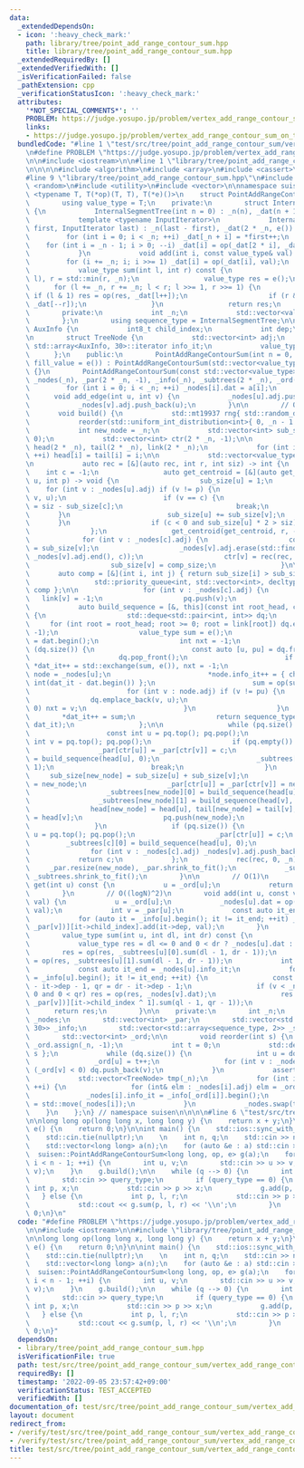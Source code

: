 ```yaml
---
data:
  _extendedDependsOn:
  - icon: ':heavy_check_mark:'
    path: library/tree/point_add_range_contour_sum.hpp
    title: library/tree/point_add_range_contour_sum.hpp
  _extendedRequiredBy: []
  _extendedVerifiedWith: []
  _isVerificationFailed: false
  _pathExtension: cpp
  _verificationStatusIcon: ':heavy_check_mark:'
  attributes:
    '*NOT_SPECIAL_COMMENTS*': ''
    PROBLEM: https://judge.yosupo.jp/problem/vertex_add_range_contour_sum_on_tree
    links:
    - https://judge.yosupo.jp/problem/vertex_add_range_contour_sum_on_tree
  bundledCode: "#line 1 \"test/src/tree/point_add_range_contour_sum/vertex_add_range_contour_sum_on_tree.test.cpp\"\
    \n#define PROBLEM \"https://judge.yosupo.jp/problem/vertex_add_range_contour_sum_on_tree\"\
    \n\n#include <iostream>\n\n#line 1 \"library/tree/point_add_range_contour_sum.hpp\"\
    \n\n\n\n#include <algorithm>\n#include <array>\n#include <cassert>\n#include <deque>\n\
    #line 9 \"library/tree/point_add_range_contour_sum.hpp\"\n#include <queue>\n#include\
    \ <random>\n#include <utility>\n#include <vector>\n\nnamespace suisen {\n    template\
    \ <typename T, T(*op)(T, T), T(*e)()>\n    struct PointAddRangeContourSum {\n\
    \        using value_type = T;\n    private:\n        struct InternalSegmentTree\
    \ {\n            InternalSegmentTree(int n = 0) : _n(n), _dat(n + 1, e()) {}\n\
    \            template <typename InputIterator>\n            InternalSegmentTree(InputIterator\
    \ first, InputIterator last) : _n(last - first), _dat(2 * _n, e()) {\n       \
    \         for (int i = 0; i < _n; ++i) _dat[_n + i] = *first++;\n            \
    \    for (int i = _n - 1; i > 0; --i) _dat[i] = op(_dat[2 * i], _dat[2 * i + 1]);\n\
    \            }\n            void add(int i, const value_type& val) {\n       \
    \         for (i += _n; i; i >>= 1) _dat[i] = op(_dat[i], val);\n            }\n\
    \            value_type sum(int l, int r) const {\n                l = std::max(0,\
    \ l), r = std::min(r, _n);\n                value_type res = e();\n          \
    \      for (l += _n, r += _n; l < r; l >>= 1, r >>= 1) {\n                   \
    \ if (l & 1) res = op(res, _dat[l++]);\n                    if (r & 1) res = op(res,\
    \ _dat[--r]);\n                }\n                return res;\n            }\n\
    \        private:\n            int _n;\n            std::vector<value_type> _dat;\n\
    \        };\n        using sequence_type = InternalSegmentTree;\n\n        struct\
    \ AuxInfo {\n            int8_t child_index;\n            int dep;\n        };\n\
    \n        struct TreeNode {\n            std::vector<int> adj;\n            typename\
    \ std::array<AuxInfo, 30>::iterator info_it;\n            value_type dat;\n  \
    \      };\n    public:\n        PointAddRangeContourSum(int n = 0, const value_type&\
    \ fill_value = e()) : PointAddRangeContourSum(std::vector<value_type>(n, fill_value))\
    \ {}\n        PointAddRangeContourSum(const std::vector<value_type>& a) : _n(a.size()),\
    \ _nodes(_n), _par(2 * _n, -1), _info(_n), _subtrees(2 * _n), _ord(_n) {\n   \
    \         for (int i = 0; i < _n; ++i) _nodes[i].dat = a[i];\n        }\n\n  \
    \      void add_edge(int u, int v) {\n            _nodes[u].adj.push_back(v);\n\
    \            _nodes[v].adj.push_back(u);\n        }\n\n        // O(NlogN)\n \
    \       void build() {\n            std::mt19937 rng{ std::random_device{}() };\n\
    \            reorder(std::uniform_int_distribution<int>{ 0, _n - 1 }(rng));\n\n\
    \            int new_node = _n;\n            std::vector<int> sub_size(2 * _n,\
    \ 0);\n            std::vector<int> ctr(2 * _n, -1);\n\n            std::vector<int>\
    \ head(2 * _n), tail(2 * _n), link(2 * _n);\n            for (int i = 0; i < _n;\
    \ ++i) head[i] = tail[i] = i;\n\n            std::vector<value_type> dat(_n);\n\
    \n            auto rec = [&](auto rec, int r, int siz) -> int {\n            \
    \    int c = -1;\n                auto get_centroid = [&](auto get_centroid, int\
    \ u, int p) -> void {\n                    sub_size[u] = 1;\n                \
    \    for (int v : _nodes[u].adj) if (v != p) {\n                        get_centroid(get_centroid,\
    \ v, u);\n                        if (v == c) {\n                            sub_size[u]\
    \ = siz - sub_size[c];\n                            break;\n                 \
    \       }\n                        sub_size[u] += sub_size[v];\n             \
    \       }\n                    if (c < 0 and sub_size[u] * 2 > siz) c = u;\n \
    \               };\n                get_centroid(get_centroid, r, -1);\n\n   \
    \             for (int v : _nodes[c].adj) {\n                    const int comp_size\
    \ = sub_size[v];\n                    _nodes[v].adj.erase(std::find(_nodes[v].adj.begin(),\
    \ _nodes[v].adj.end(), c));\n                    ctr[v] = rec(rec, v, comp_size);\n\
    \                    sub_size[v] = comp_size;\n                }\n\n         \
    \       auto comp = [&](int i, int j) { return sub_size[i] > sub_size[j]; };\n\
    \                std::priority_queue<int, std::vector<int>, decltype(comp)> pq{\
    \ comp };\n\n                for (int v : _nodes[c].adj) {\n                 \
    \   link[v] = -1;\n                    pq.push(v);\n                }\n\n    \
    \            auto build_sequence = [&, this](const int root_head, const bool child_index)\
    \ {\n                    std::deque<std::pair<int, int>> dq;\n               \
    \     for (int root = root_head; root >= 0; root = link[root]) dq.emplace_back(root,\
    \ -1);\n                    value_type sum = e();\n                    auto dat_it\
    \ = dat.begin();\n                    int nxt = -1;\n                    while\
    \ (dq.size()) {\n                        const auto [u, pu] = dq.front();\n  \
    \                      dq.pop_front();\n                        if (u == nxt)\
    \ *dat_it++ = std::exchange(sum, e()), nxt = -1;\n                        auto&\
    \ node = _nodes[u];\n                        *node.info_it++ = { child_index,\
    \ int(dat_it - dat.begin()) };\n                        sum = op(sum, node.dat);\n\
    \                        for (int v : node.adj) if (v != pu) {\n             \
    \               dq.emplace_back(v, u);\n                            if (nxt <\
    \ 0) nxt = v;\n                        }\n                    }\n            \
    \        *dat_it++ = sum;\n                    return sequence_type(dat.begin(),\
    \ dat_it);\n                };\n\n                while (pq.size() >= 2) {\n \
    \                   const int u = pq.top(); pq.pop();\n                    const\
    \ int v = pq.top(); pq.pop();\n                    if (pq.empty()) {\n       \
    \                 _par[ctr[u]] = _par[ctr[v]] = c;\n                        _subtrees[c][0]\
    \ = build_sequence(head[u], 0);\n                        _subtrees[c][1] = build_sequence(head[v],\
    \ 1);\n                        break;\n                    }\n               \
    \     sub_size[new_node] = sub_size[u] + sub_size[v];\n                    ctr[new_node]\
    \ = new_node;\n                    _par[ctr[u]] = _par[ctr[v]] = new_node;\n \
    \                   _subtrees[new_node][0] = build_sequence(head[u], 0);\n   \
    \                 _subtrees[new_node][1] = build_sequence(head[v], 1);\n     \
    \               head[new_node] = head[u], tail[new_node] = tail[v], link[tail[u]]\
    \ = head[v];\n                    pq.push(new_node);\n                    ++new_node;\n\
    \                }\n                if (pq.size()) {\n                    int\
    \ u = pq.top(); pq.pop();\n                    _par[ctr[u]] = c;\n           \
    \         _subtrees[c][0] = build_sequence(head[u], 0);\n                }\n \
    \               for (int v : _nodes[c].adj) _nodes[v].adj.push_back(c);\n    \
    \            return c;\n            };\n            rec(rec, 0, _n);\n       \
    \     _par.resize(new_node), _par.shrink_to_fit();\n            _subtrees.resize(new_node),\
    \ _subtrees.shrink_to_fit();\n        }\n\n        // O(1)\n        value_type\
    \ get(int u) const {\n            u = _ord[u];\n            return _nodes[u].dat;\n\
    \        }\n        // O((logN)^2)\n        void add(int u, const value_type&\
    \ val) {\n            u = _ord[u];\n            _nodes[u].dat = op(_nodes[u].dat,\
    \ val);\n            int v = _par[u];\n            const auto it_end = _nodes[u].info_it;\n\
    \            for (auto it = _info[u].begin(); it != it_end; ++it) _subtrees[std::exchange(v,\
    \ _par[v])][it->child_index].add(it->dep, val);\n        }\n        // O((logN)^2)\n\
    \        value_type sum(int u, int dl, int dr) const {\n            u = _ord[u];\n\
    \            value_type res = dl <= 0 and 0 < dr ? _nodes[u].dat : e();\n    \
    \        res = op(res, _subtrees[u][0].sum(dl - 1, dr - 1));\n            res\
    \ = op(res, _subtrees[u][1].sum(dl - 1, dr - 1));\n            int v = _par[u];\n\
    \            const auto it_end = _nodes[u].info_it;\n            for (auto it\
    \ = _info[u].begin(); it != it_end; ++it) {\n                const int ql = dl\
    \ - it->dep - 1, qr = dr - it->dep - 1;\n                if (v < _n and ql <=\
    \ 0 and 0 < qr) res = op(res, _nodes[v].dat);\n                res = op(res, _subtrees[std::exchange(v,\
    \ _par[v])][it->child_index ^ 1].sum(ql - 1, qr - 1));\n            }\n      \
    \      return res;\n        }\n\n    private:\n        int _n;\n        std::vector<TreeNode>\
    \ _nodes;\n        std::vector<int> _par;\n        std::vector<std::array<AuxInfo,\
    \ 30>> _info;\n        std::vector<std::array<sequence_type, 2>> _subtrees;\n\n\
    \        std::vector<int> _ord;\n\n        void reorder(int s) {\n           \
    \ _ord.assign(_n, -1);\n            int t = 0;\n            std::deque<int> dq{\
    \ s };\n            while (dq.size()) {\n                int u = dq.front(); dq.pop_front();\n\
    \                _ord[u] = t++;\n                for (int v : _nodes[u].adj) if\
    \ (_ord[v] < 0) dq.push_back(v);\n            }\n            assert(t == _n);\n\
    \            std::vector<TreeNode> tmp(_n);\n            for (int i = 0; i < _n;\
    \ ++i) {\n                for (int& elm : _nodes[i].adj) elm = _ord[elm];\n  \
    \              _nodes[i].info_it = _info[_ord[i]].begin();\n                tmp[_ord[i]]\
    \ = std::move(_nodes[i]);\n            }\n            _nodes.swap(tmp);\n    \
    \    }\n    };\n} // namespace suisen\n\n\n\n#line 6 \"test/src/tree/point_add_range_contour_sum/vertex_add_range_contour_sum_on_tree.test.cpp\"\
    \n\nlong long op(long long x, long long y) {\n    return x + y;\n}\nlong long\
    \ e() {\n    return 0;\n}\n\nint main() {\n    std::ios::sync_with_stdio(false);\n\
    \    std::cin.tie(nullptr);\n    \n    int n, q;\n    std::cin >> n >> q;\n\n\
    \    std::vector<long long> a(n);\n    for (auto &e : a) std::cin >> e;\n\n  \
    \  suisen::PointAddRangeContourSum<long long, op, e> g(a);\n    for (int i = 0;\
    \ i < n - 1; ++i) {\n        int u, v;\n        std::cin >> u >> v;\n        g.add_edge(u,\
    \ v);\n    }\n    g.build();\n\n    while (q --> 0) {\n        int query_type;\n\
    \        std::cin >> query_type;\n        if (query_type == 0) {\n           \
    \ int p, x;\n            std::cin >> p >> x;\n            g.add(p, x);\n     \
    \   } else {\n            int p, l, r;\n            std::cin >> p >> l >> r;\n\
    \            std::cout << g.sum(p, l, r) << '\\n';\n        }\n    }\n\n    return\
    \ 0;\n}\n"
  code: "#define PROBLEM \"https://judge.yosupo.jp/problem/vertex_add_range_contour_sum_on_tree\"\
    \n\n#include <iostream>\n\n#include \"library/tree/point_add_range_contour_sum.hpp\"\
    \n\nlong long op(long long x, long long y) {\n    return x + y;\n}\nlong long\
    \ e() {\n    return 0;\n}\n\nint main() {\n    std::ios::sync_with_stdio(false);\n\
    \    std::cin.tie(nullptr);\n    \n    int n, q;\n    std::cin >> n >> q;\n\n\
    \    std::vector<long long> a(n);\n    for (auto &e : a) std::cin >> e;\n\n  \
    \  suisen::PointAddRangeContourSum<long long, op, e> g(a);\n    for (int i = 0;\
    \ i < n - 1; ++i) {\n        int u, v;\n        std::cin >> u >> v;\n        g.add_edge(u,\
    \ v);\n    }\n    g.build();\n\n    while (q --> 0) {\n        int query_type;\n\
    \        std::cin >> query_type;\n        if (query_type == 0) {\n           \
    \ int p, x;\n            std::cin >> p >> x;\n            g.add(p, x);\n     \
    \   } else {\n            int p, l, r;\n            std::cin >> p >> l >> r;\n\
    \            std::cout << g.sum(p, l, r) << '\\n';\n        }\n    }\n\n    return\
    \ 0;\n}"
  dependsOn:
  - library/tree/point_add_range_contour_sum.hpp
  isVerificationFile: true
  path: test/src/tree/point_add_range_contour_sum/vertex_add_range_contour_sum_on_tree.test.cpp
  requiredBy: []
  timestamp: '2022-09-05 23:57:42+09:00'
  verificationStatus: TEST_ACCEPTED
  verifiedWith: []
documentation_of: test/src/tree/point_add_range_contour_sum/vertex_add_range_contour_sum_on_tree.test.cpp
layout: document
redirect_from:
- /verify/test/src/tree/point_add_range_contour_sum/vertex_add_range_contour_sum_on_tree.test.cpp
- /verify/test/src/tree/point_add_range_contour_sum/vertex_add_range_contour_sum_on_tree.test.cpp.html
title: test/src/tree/point_add_range_contour_sum/vertex_add_range_contour_sum_on_tree.test.cpp
---
```

